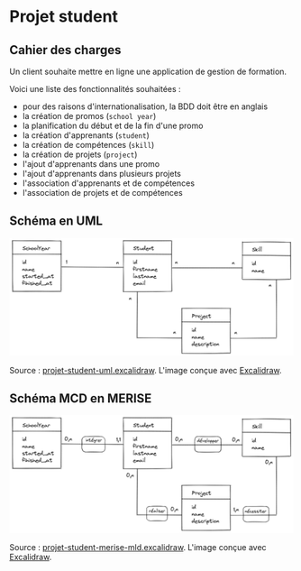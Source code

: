 # Projet student

## Cahier des charges

Un client souhaite mettre en ligne une application de gestion de formation.

Voici une liste des fonctionnalités souhaitées :

- pour des raisons d'internationalisation, la BDD doit être en anglais
- la création de promos (`school year`)
- la planification du début et de la fin d'une promo
- la création d'apprenants (`student`)
- la création de compétences (`skill`)
- la création de projets (`project`)
- l'ajout d'apprenants dans une promo
- l'ajout d'apprenants dans plusieurs projets
- l'association d'apprenants et de compétences
- l'association de projets et de compétences

## Schéma en UML

![Schéma en UML de la BDD du projet student](img/projet-student-uml.excalidraw.png)

Source : [projet-student-uml.excalidraw](img/projet-student-uml.excalidraw).
L'image conçue avec [Excalidraw](https://excalidraw.com/).

## Schéma MCD en MERISE

![Schéma MLD en MERISE de la BDD du projet student](img/projet-student-merise-mld.excalidraw.png)

Source : [projet-student-merise-mld.excalidraw](img/projet-student-merise-mld.excalidraw).
L'image conçue avec [Excalidraw](https://excalidraw.com/).


